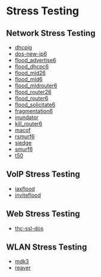 # Stress Testing

Network Stress Testing
-----------------------

* [dhcpig](../tools/_template.md)
* [dos-new-ip6](../tools/_template.md)
* [flood_advertise6](../tools/_template.md)
* [flood_dhcpc6](../tools/_template.md)
* [flood_mld26](../tools/_template.md)
* [flood_mld6](../tools/_template.md)
* [flood_mldrouter6](../tools/_template.md)
* [flood_router26](../tools/_template.md)
* [flood_router6](../tools/_template.md)
* [flood_solicitate6](../tools/_template.md)
* [fragmentation6](../tools/_template.md)
* [inundator](../tools/_template.md)
* [kill_router6](../tools/_template.md)
* [macof](../tools/_template.md)
* [rsmurf6](../tools/_template.md)
* [siedge](../tools/_template.md)
* [smurf6](../tools/_template.md)
* [t50](../tools/_template.md)


VoIP Stress Testing
-----------------------

* [iaxflood](../tools/_template.md)
* [inviteflood](../tools/_template.md)

Web Stress Testing
-----------------------

* [thc-ssl-dos](../tools/thc-ssl-dos.md)

WLAN Stress Testing
-----------------------

* [mdk3](../tools/mdk3.md)
* [reaver](../tools/reaver.md)
